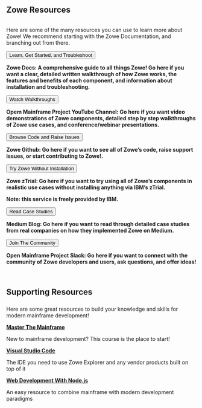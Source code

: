 ---
---

<!-- SPDX-License-Identifier: CC-BY-4.0 -->
<!-- Copyright Contributors to the Zowe project. -->

<section class="whitebackground" style="float: none;">
  <h1 id="download" style="margin-bottom: 2rem">Zowe Resources</h1>

  <p>
  Here are some of the many resources you can use to learn more about Zowe! We recommend starting with the Zowe Documentation, and branching out from there.</p>

  <div>
    <div class="row">
      <a class="col-md-3" href="{{ site.ibm_ztrial_url }}"><button type="button" class="btn btn-primary btn-lg btn-block">Learn, Get Started, and Troubleshoot</button></a>
      <p class="col-md-9"><strong>
        Zowe Docs: A comprehensive guide to all things Zowe! Go here if you want a clear, detailed written walkthrough of how Zowe works, the features and benefits of each component, and information about installation and troubleshooting.</strong>
      </p>
    </div>
    <div class="row">
      <a class="col-md-3" href="{{ site.ibm_ztrial_url }}"><button type="button" class="btn btn-primary btn-lg btn-block">Watch Walkthroughs</button></a>
      <p class="col-md-9"><strong>
        Opem Mainframe Project YouTube Channel: Go here if you want video demonstrations of Zowe components, detailed step by step walkthroughs of Zowe use cases, and conference/webinar presentations.</strong>
      </p>
    </div>
    <div class="row">
      <a class="col-md-3" href="{{ site.ibm_ztrial_url }}"><button type="button" class="btn btn-primary btn-lg btn-block">Browse Code and Raise Issues</button></a>
      <p class="col-md-9"><strong>
        Zowe Github: Go here if you want to see all of Zowe’s code, raise support issues, or start contributing to Zowe!.</strong>
      </p>
    </div>
    <div class="row">
      <a class="col-md-3" href="{{ site.ibm_ztrial_url }}"><button type="button" class="btn btn-primary btn-lg btn-block">Try Zowe Without Installation</button></a>
      <div class="col-md-9">
        <strong>
        <p>Zowe zTrial: Go here if you want to try using all of Zowe’s components in realistic use cases without installing anything via IBM’s zTrial.</p>
        <p>Note: this service is freely provided by IBM.</p>
        </strong>
      </div>
    </div>
    <div class="row">
      <a class="col-md-3" href="{{ site.ibm_ztrial_url }}"><button type="button" class="btn btn-primary btn-lg btn-block">Read Case Studies</button></a>
      <p class="col-md-9"><strong>
        Medium Blog: Go here if you want to read through detailed case studies from real companies on how they implemented Zowe on Medium.</strong>
      </p>
    </div>
    <div class="row">
      <a class="col-md-3" href="{{ site.ibm_ztrial_url }}"><button type="button" class="btn btn-primary btn-lg btn-block">Join The Community</button></a>
      <p class="col-md-9"><strong>
        Open Mainframe Project Slack: Go here if you want to connect with the community of Zowe developers and users, ask questions, and offer ideas!</strong>
      </p>
    </div>
  </div>

  <div style="padding-top: 3%">
    <h2 style="margin-bottom: 1.5rem">Supporting Resources</h2>
    <p>Here are some great resources to build your knowledge and skills for modern mainframe development!</p>
    <div class="row">
      <a class="col-sm-4" href="{{ }}"><strong>Master The Mainframe</strong></a>
      <p class="col-sm-8">New to mainframe development? This course is the place to start!</p>
    </div>
    <div class="row">
      <a class="col-sm-4" href="{{ }}"><strong>Visual Studio Code</strong></a>
      <p class="col-sm-8">The IDE you need to use Zowe Explorer and any vendor products built on top of it</p>
    </div>
    <div class="row">
      <a class="col-sm-4" href="{{ }}"><strong>Web Development With Node.js</strong></a>
      <p class="col-sm-8">An easy resource to combine mainframe with modern development paradigms</p>
    </div>
  </div>

</section>
